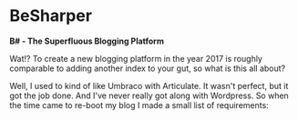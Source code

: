 # BeSharper
__B# - The Superfluous Blogging Platform__

Wat!? To create a new blogging platform in the year 2017 is roughly comparable to adding another index to your gut, so what is this all about?

Well, I used to kind of like Umbraco with Articulate. It wasn't perfect, but it got the job done. And I've never really got along with Wordpress. So when the time came to re-boot my blog I made a small list of requirements:

